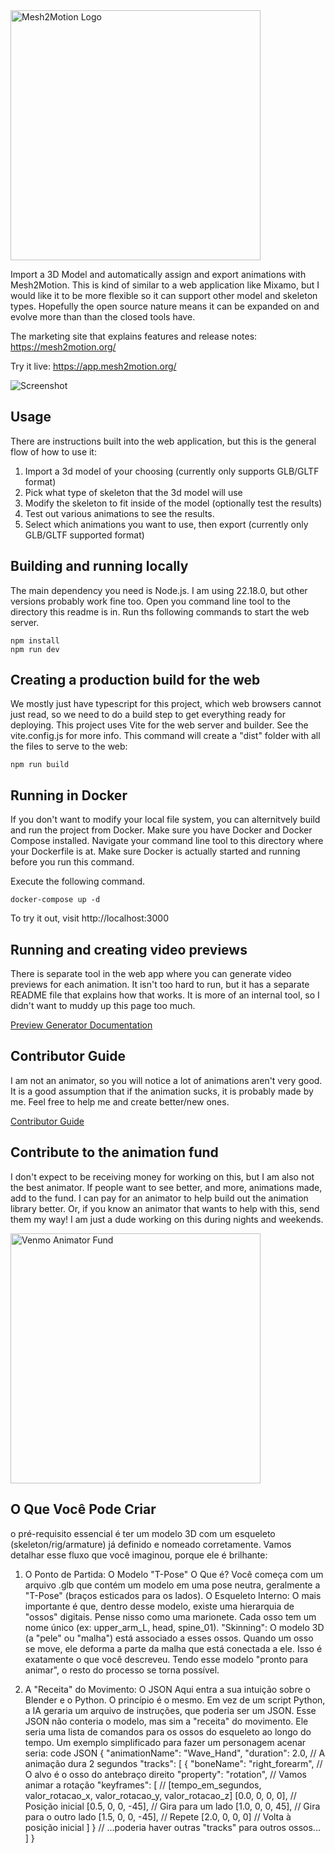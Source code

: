 <img src="./mesh2motion.svg" alt="Mesh2Motion Logo" width="400"/>

Import a 3D Model and automatically assign and export animations with Mesh2Motion. This is kind of similar to a web application like Mixamo, but I would like it to be more flexible so it can support other model and skeleton types. Hopefully the open source nature means it can be expanded on and evolve more than than the closed tools have. 

The marketing site that explains features and release notes: https://mesh2motion.org/

Try it live: https://app.mesh2motion.org/

![Screenshot](./readme.png)

## Usage
There are instructions built into the web application, but this is the general flow of how to use it:
1. Import a 3d model of your choosing (currently only supports GLB/GLTF format)
2. Pick what type of skeleton that the 3d model will use
3. Modify the skeleton to fit inside of the model (optionally test the results)
4. Test out various animations to see the results.
5. Select which animations you want to use, then export (currently only GLB/GLTF supported format)

## Building and running locally
The main dependency you need is Node.js. I am using 22.18.0, but other versions probably work fine too. Open you command line tool to the directory this readme is in. Run ths following commands to start the web server.

    npm install
    npm run dev

## Creating a production build for the web
We mostly just have typescript for this project, which web browsers cannot just read, so we need to do a build step to get everything ready for deploying. This project uses Vite for the web server and builder. See the vite.config.js for more info. This command will create a "dist" folder with all the files to serve to the web:

    npm run build

## Running in Docker
If you don't want to modify your local file system, you can alternitvely build and run the project from Docker. Make sure you have Docker and Docker Compose installed. Navigate your command line tool to this directory where your Dockerfile is at. Make sure Docker is actually started and running before you run this command.

Execute the following command.

    docker-compose up -d

To try it out, visit http://localhost:3000

## Running and creating video previews
There is separate tool in the web app where you can generate video previews for each animation. It isn't too hard to run, but it has a separate README file that explains how that works. It is more of an internal tool, so I didn't want to muddy up this page too much.

[Preview Generator Documentation](src/preview-generator/README.md)

## Contributor Guide
I am not an animator, so you will notice a lot of animations aren't very good. It is a good assumption that if the animation sucks, it is probably made by me. Feel free to help me and create better/new ones.

[Contributor Guide](CONTRIBUTOR.md)

## Contribute to the animation fund
I don't expect to be receiving money for working on this, but I am also not the best animator. If people want to see better, and more, animations made, add to the fund. I can pay for an animator to help build out the animation library better. Or, if you know an animator that wants to help with this, send them my way! I am just a dude working on this during nights and weekends.

<img src="./venmo.png" alt="Venmo Animator Fund" width="400"/>

## O Que Você Pode Criar

o pré-requisito essencial é ter um modelo 3D com um esqueleto (skeleton/rig/armature) já definido e nomeado corretamente.
Vamos detalhar esse fluxo que você imaginou, porque ele é brilhante:

1. O Ponto de Partida: O Modelo "T-Pose"
O Que é? Você começa com um arquivo .glb que contém um modelo em uma pose neutra, geralmente a "T-Pose" (braços esticados para os lados).
O Esqueleto Interno: O mais importante é que, dentro desse modelo, existe uma hierarquia de "ossos" digitais. Pense nisso como uma marionete. Cada osso tem um nome único (ex: upper_arm_L, head, spine_01).
"Skinning": O modelo 3D (a "pele" ou "malha") está associado a esses ossos. Quando um osso se move, ele deforma a parte da malha que está conectada a ele.
Isso é exatamente o que você descreveu. Tendo esse modelo "pronto para animar", o resto do processo se torna possível.

2. A "Receita" do Movimento: O JSON
Aqui entra a sua intuição sobre o Blender e o Python. O princípio é o mesmo. Em vez de um script Python, a IA geraria um arquivo de instruções, que poderia ser um JSON.
Esse JSON não conteria o modelo, mas sim a "receita" do movimento. Ele seria uma lista de comandos para os ossos do esqueleto ao longo do tempo. Um exemplo simplificado para fazer um personagem acenar seria:
code
JSON
{
  "animationName": "Wave_Hand",
  "duration": 2.0, // A animação dura 2 segundos
  "tracks": [
    {
      "boneName": "right_forearm", // O alvo é o osso do antebraço direito
      "property": "rotation",     // Vamos animar a rotação
      "keyframes": [
        // [tempo_em_segundos, valor_rotacao_x, valor_rotacao_y, valor_rotacao_z]
        [0.0, 0, 0, 0],       // Posição inicial
        [0.5, 0, 0, -45],     // Gira para um lado
        [1.0, 0, 0, 45],      // Gira para o outro lado
        [1.5, 0, 0, -45],     // Repete
        [2.0, 0, 0, 0]        // Volta à posição inicial
      ]
    }
    // ...poderia haver outras "tracks" para outros ossos...
  ]
}






